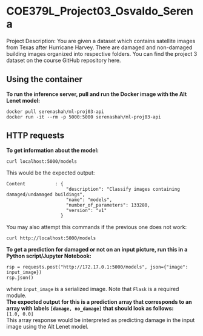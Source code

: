 # COE379L_Project03_Osvaldo_Serena
Project Description: You are given a dataset which contains satellite images from Texas after Hurricane Harvey. There are damaged and non-damaged building images organized into respective folders. You can find the project 3 dataset on the course GitHub repository here.

## Using the container
__To run the inference server, pull and run the Docker image with the Alt Lenet model:__  
```
docker pull serenashah/ml-proj03-api
docker run -it --rm -p 5000:5000 serenashah/ml-proj03-api
```

## HTTP requests
__To get information about the model:__ 
```
curl localhost:5000/models
```

This would be the expected output:
```
Content           : {
                      "description": "Classify images containing damaged/undamaged buildings",
                      "name": "models",
                      "number_of_parameters": 133280,
                      "version": "v1"
                    }
```

You may also attempt this commands if the previous one does not work:
```
curl http://localhost:5000/models
```

__To get a prediction for damaged or not on an input picture, run this in a Python script/Jupyter Notebook:__ 
```
rsp = requests.post("http://172.17.0.1:5000/models", json={"image": input_image})
rsp.json()
```
where `input_image` is a serialized image. Note that `Flask` is a required module.  
__The expected output for this is a prediction array that corresponds to an array with labels `[damage, no_damage]` that should look as follows:__   
`[1.0, 0.0]`  
This array response would be interpreted as predicting damage in the input image using the Alt Lenet model.
